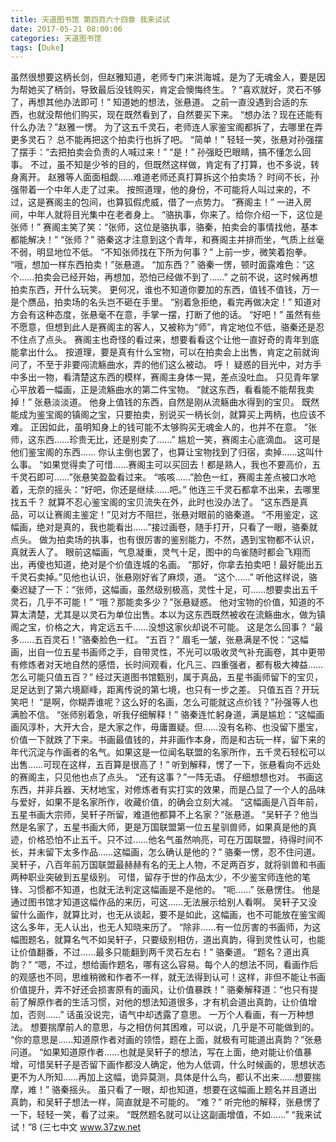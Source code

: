 ```yaml
---
title: 天道图书馆 第四百六十四章 我来试试
date: 2017-05-21 08:00:06
categories: 天道图书馆
tags: [Duke]
---
```


虽然很想要这柄长剑，但赵雅知道，老师专门来洪海城，是为了无魂金人，要是因为帮她买了柄剑，导致最后没钱购买，肯定会懊悔终生。 ?
“喜欢就好，灵石不够了，再想其他办法即可！”
知道她的想法，张悬道。
之前一直没遇到合适的东西，也就没帮他们购买，现在既然看到了，自然要买下来。
“想办法？现在还能有什么办法？”赵雅一愣。
为了这五千灵石，老师连人家鉴宝阁都拆了，去哪里在弄更多灵石？
总不能再把这个拍卖行也拆了吧。
“简单！”
轻轻一笑，张悬对孙强摆了摆手：“去把拍卖会负责的人喊过来！”
“是！”
孙强眨巴眼睛，搞不懂怎么回事。
不过，虽不知是少爷的目的，但既然这样做，肯定有了打算，也不多说，转身离开。
赵雅等人面面相觑……难道老师还真打算拆这个拍卖场？
时间不长，孙强带着一个中年人走了过来。
按照道理，他的身份，不可能将人叫过来的，不过，这是赛阁主的包间，也算狐假虎威，借了一点势力。
“赛阁主！”
一进入房间，中年人就将目光集中在老者身上。
“骆执事，你来了。给你介绍一下，这位是张师！”
赛阁主笑了笑：“张师，这位是骆执事，骆秦，拍卖会的事情找他，基本都能解决！”
“张师？”
骆秦这才注意到这个青年，和赛阁主并排而坐，气质上丝毫不弱，明显地位不低。
“不知张师找在下所为何事？”
上前一步，微笑着抱拳。
“哦，想加一样东西拍卖！”张悬道。
“加东西？”
骆秦一愣，顿时面露难色：“这个……拍卖会已经开始，再想加，恐怕已经做不到了……”
之前不说，这时候再想拍卖东西，开什么玩笑。
更何况，谁也不知道你要加的东西，值钱不值钱，万一是个赝品，拍卖场的名头岂不砸在手里。
“别着急拒绝，看完再做决定！”
知道对方会有这种态度，张悬毫不在意，手掌一摆，打断了他的话。
“好吧！”
虽然有些不愿意，但想到此人是赛阁主的客人，又被称为“师”，肯定地位不低，骆秦还是忍不住点了点头。
赛阁主也奇怪的看过来，想要看看这个让他一直好奇的青年到底能拿出什么。
按道理，要是真有什么宝物，可以在拍卖会上出售，肯定之前就询问了，不至于非要闯流觞曲水，弄的他们这么被动。
呼！
疑惑的目光中，对方手中多出一物，看清楚这东西的模样，赛阁主身体一晃，差点没吐血。
只见青年掌心平放着一幅画，正是流觞曲水的第二件宝物。
“就这东西，看看能不能帮我卖掉！”
张悬淡淡道。
他身上值钱的东西，自然是刚从流觞曲水得到的宝贝。
既然能成为鉴宝阁的镇阁之宝，只要拍卖，别说买一柄长剑，就算买上两柄，也应该不难。
正因如此，虽明知身上的钱可能不太够购买无魂金人的，也并不在意。
“张师，这东西……珍贵无比，还是别卖了……”
尴尬一笑，赛阁主心底滴血。
这可是他们鉴宝阁的东西……
你认主倒也罢了，也算让宝物找到了归宿，卖掉……这叫什么事。
“如果觉得卖了可惜……赛阁主可以买回去！都是熟人，我也不要高价，五千灵石即可……”张悬笑盈盈看过来。
“咳咳……”脸色一红，赛阁主差点被口水呛着，无奈的摇头：“好吧，你还是继续……吧。”
他连三千灵石都拿不出来，去哪里找五千？
就算不忍心鉴宝阁的宝贝流失在外，此时也没办法了。
“这东西是真品，可以让赛阁主鉴定！”见对方不阻拦，张悬对眼前的骆秦道。
“不用鉴定，这幅画，绝对是真的，我也能看出……”接过画卷，随手打开，只看了一眼，骆秦就点头。
做为拍卖场的执事，也有很厉害的鉴别能力，不然，遇到宝物都不认识，真就丢人了。
眼前这幅画，气息凝重，灵气十足，图中的鸟雀随时都会飞翔而出，再傻也知道，绝对是个价值连城的名画。
“那好，你拿去拍卖吧！最好能出五千灵石卖掉。”见他也认识，张悬刚好省了麻烦，道。
“这个……”
听他这样说，骆秦迟疑了一下：“张师，这幅画，虽然级别极高，灵性十足，可……想要卖出五千灵石，几乎不可能！”
“哦？那能卖多少？”张悬疑惑。
他对宝物的价值，知道的不算太清楚，尤其是以灵石为单位出售。本以为这东西既然被收在流觞曲水，做为镇阁之宝，价格之大，肯定远五千……没想这家伙却说不可能。
这是怎么回事？
“最多……五百灵石！”骆秦脸色一红。
“五百？”
眉毛一皱，张悬满是不悦：“这幅画，出自一位五星书画师之手，自带灵性，不光可以吸收灵气补充画卷，其中更带有修炼者对天地自然的感悟，长时间观看，化凡三、四重强者，都有极大裨益……怎么可能只值五百？”
经过天道图书馆甄别，属于真品，五星书画师留下的宝贝，足足达到了第六境巅峰，距离传说的第七境，也只有一步之差。
只值五百？开玩笑吧！
“是啊，你糊弄谁呢？这么好的名画，怎么可能就这点价钱？”孙强等人也满脸不信。
“张师别着急，听我仔细解释！”
骆秦连忙躬身道，满是尴尬：“这幅画画风淳朴，大开大合，是大家之作，毋庸置疑。但……没有名称、也没留下墨宝，价值一下就跌了下来。书画最值钱的，并非画作本身，而是和古玩一样，留下来的年代沉淀与作画者的名气。如果这是一位闻名联盟的名家所作，五千灵石轻松可以出售……可现在这样，五百算是很高了！”
听到解释，愣了一下，张悬看向不远处的赛阁主，只见他也点了点头。
“还有这事？”一阵无语。
仔细想想也对。
书画这东西，并非兵器、天材地宝，对修炼者有实打实的效果，而是凸显了一个人的品味与爱好，如果不是名家所作，收藏价值，的确会立刻大减。
“这幅画是八百年前，五星书画大宗师，吴轩子所留，难道他都算不上名家？”张悬道。
“吴轩子？他当然是名家了，五星书画大师，更是万国联盟第一位五星驯兽师，如果真是他的真迹，价格恐怕不止五千。只不过……他名气虽然响亮，可在万国联盟，待得时间不长，并未留下太多作品……这幅画，怎么确认是他的？”
骆秦一愣，忍不住问道。
吴轩子，八百年前万国联盟最赫赫有名的无上人物，不足两百岁，就将驯兽和书画两种职业突破到五星级别。
可惜，留存于世的作品太少，不少鉴宝师连他的笔锋、习惯都不知道，也就无法判定这幅画是不是他的。
“呃……”
张悬愣住。
他是通过图书馆才知道这幅作品的来历，可这……无法展示给别人看啊。
吴轩子又没留什么画作，就算比对，也无从谈起，要不是如此，这幅画，也不可能放在鉴宝阁这么多年，无人认出，也无人知晓来历了。
“除非……有一位厉害的书画师，为这幅图题名，就算名气不如吴轩子，只要级别相仿，道出真韵，得到灵性认可，也能让价值翻番，不过……最多只能翻到两千灵石左右！”
骆秦道。
“题名？道出真韵？”
“嗯，不过，想给画作题名，哪有这么容易。每个人的想法不同，看画作后的观感也不同，思维稍微和作者不一样，就无法得到认可！这样，非但不能让书画价值提升，弄不好还会损害原有的画风，让价值暴跌！”
骆秦解释道：“也只有提前了解原作者的生活习惯，对他的想法知道很多，才有机会道出真韵，让价值增加，否则……”
话虽没说完，语气中却透露了意思。
一万个人看画，有一万种想法。
想要揣摩前人的意思，与之相仿何其困难，可以说，几乎是不可能做到的。
“你的意思是……知道原作者对画的领悟，题在上面，就极有可能道出真韵？”张悬问道。
“如果知道原作者……也就是吴轩子的想法，写在上面，绝对能让价值暴增，可惜吴轩子是否留下画作都没人确定，他为人低调，什么时候画的，思想状态更不为人所知……再加上这幅，诡异莫测，具体是什么鸟，都认不出来……想要揣摩，难！”
骆秦摇头。
虽只看了一眼，却也知道，想要在这幅画上题名并且道出真韵，和吴轩子想法一样，简直就是不可能的。
“难？”
听完他的解释，张悬愣了一下，轻轻一笑，看了过来。
“既然题名就可以让这副画增值，不如……”
“我来试试！”8
(三七中文 www.37zw.net